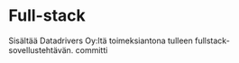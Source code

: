 # Full-stack
Sisältää Datadrivers Oy:ltä toimeksiantona tulleen fullstack-sovellustehtävän.
committi
